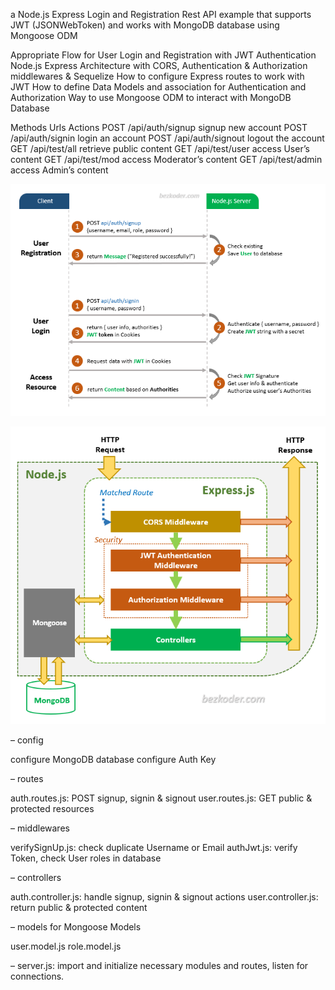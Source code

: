 a Node.js Express Login and Registration Rest API example that supports JWT (JSONWebToken) and works with MongoDB database using Mongoose ODM

Appropriate Flow for User Login and Registration with JWT Authentication
Node.js Express Architecture with CORS, Authentication & Authorization middlewares & Sequelize
How to configure Express routes to work with JWT
How to define Data Models and association for Authentication and Authorization
Way to use Mongoose ODM to interact with MongoDB Database

Methods	Urls	            Actions
POST	/api/auth/signup	signup new account
POST	/api/auth/signin	login an account
POST	/api/auth/signout	logout the account
GET	    /api/test/all	    retrieve public content
GET	    /api/test/user	    access User’s content
GET	    /api/test/mod	    access Moderator’s content
GET	    /api/test/admin	    access Admin’s content

![Flow for login and Registration](/public/image-1.png)

![Node.js Express Login with MongoDB Architecture](/public/image-2.png)

– config

configure MongoDB database
configure Auth Key

– routes

auth.routes.js: POST signup, signin & signout
user.routes.js: GET public & protected resources

– middlewares

verifySignUp.js: check duplicate Username or Email
authJwt.js: verify Token, check User roles in database

– controllers

auth.controller.js: handle signup, signin & signout actions
user.controller.js: return public & protected content

– models for Mongoose Models

user.model.js
role.model.js

– server.js: import and initialize necessary modules and routes, listen for connections.
